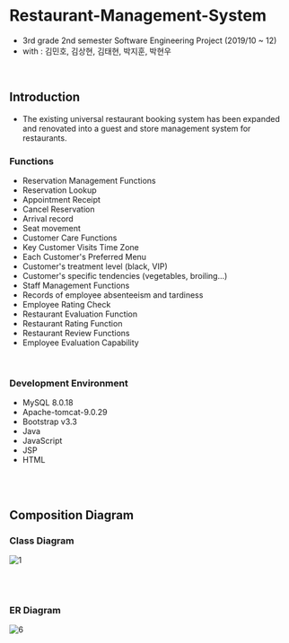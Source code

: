# Restaurant-Management-System
+ 3rd grade 2nd semester Software Engineering Project (2019/10 ~ 12)
+ with : 김민호, 김상현, 김태현, 박지훈, 박현우

<br>

## Introduction
+ The existing universal restaurant booking system has been expanded and renovated into a guest and store management system for restaurants.

### Functions
+ Reservation Management Functions
+ Reservation Lookup
+ Appointment Receipt
+ Cancel Reservation
+ Arrival record
+ Seat movement
+ Customer Care Functions
+ Key Customer Visits Time Zone
+ Each Customer's Preferred Menu
+ Customer's treatment level (black, VIP)
+ Customer's specific tendencies (vegetables, broiling...)
+ Staff Management Functions
+ Records of employee absenteeism and tardiness
+ Employee Rating Check
+ Restaurant Evaluation Function
+ Restaurant Rating Function
+ Restaurant Review Functions
+ Employee Evaluation Capability

<br>

### Development Environment
+ MySQL 8.0.18
+ Apache-tomcat-9.0.29
+ Bootstrap v3.3
+ Java
+ JavaScript
+ JSP
+ HTML

<br>
<br>

## Composition Diagram
### Class Diagram
![1](https://user-images.githubusercontent.com/50494545/92580911-f6bab180-f2c9-11ea-8c05-35c8475041a0.PNG)

<br>
<br>

### ER Diagram
![6](https://user-images.githubusercontent.com/50494545/92581071-28337d00-f2ca-11ea-8421-7831d85e7bdb.PNG)
